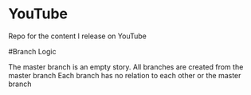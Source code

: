 # YouTube
Repo for the content I release on YouTube


#Branch Logic

The master branch is an empty story.
All branches are created from the master branch
Each branch has no relation to each other or the master branch


